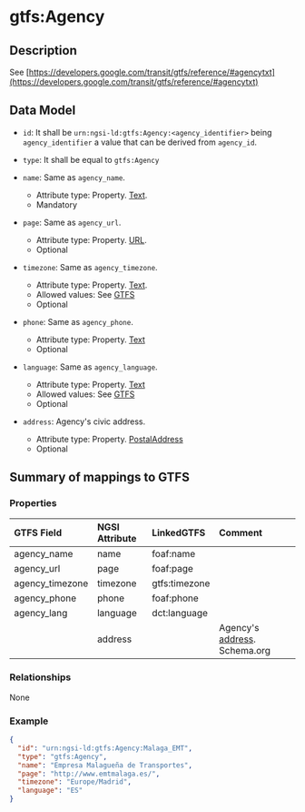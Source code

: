 # gtfs:Agency

## Description

See [https://developers.google.com/transit/gtfs/reference/#agencytxt](https://developers.google.com/transit/gtfs/reference/#agencytxt)

## Data Model

+ `id`: It shall be `urn:ngsi-ld:gtfs:Agency:<agency_identifier>`
being `agency_identifier` a value that can be derived from `agency_id`. 

+ `type`: It shall be equal to `gtfs:Agency`

+ `name`: Same as `agency_name`.
    + Attribute type: Property. [Text](https://schema.org/Text).
    + Mandatory
+ `page`: Same as `agency_url`.
    + Attribute type: Property. [URL](https://schema.org/URL).
    + Optional
+ `timezone`: Same as `agency_timezone`.
    + Attribute type: Property. [Text](https://schema.org/Text).
    + Allowed values: See [GTFS](https://developers.google.com/transit/gtfs/reference/#agencytxt)
    + Optional
+ `phone`: Same as `agency_phone`.
   + Attribute type: Property. [Text](https://schema.org/Text)
   + Optional
+ `language`: Same as `agency_language`. 
   + Attribute type: Property. [Text](https://schema.org/Text)
   + Allowed values: See [GTFS](https://developers.google.com/transit/gtfs/reference/#agencytxt)
   + Optional
+ `address`: Agency's civic address. 
   + Attribute type: Property. [PostalAddress](https://schema.org/PostalAddress)
   + Optional


## Summary of mappings to GTFS

### Properties

| GTFS Field            | NGSI Attribute      | LinkedGTFS        | Comment                                                |
|:--------------------- |:--------------------|:----------------- |:-------------------------------------------------------|
| agency_name           | name                | foaf:name         | 
| agency_url            | page                | foaf:page         |
| agency_timezone       | timezone            | gtfs:timezone     |
| agency_phone          | phone               | foaf:phone        |
| agency_lang           | language            | dct:language      |
|                       | address             |                   | Agency's [address](https://schema.org/address). Schema.org
   

### Relationships

None

### Example

```json
{
  "id": "urn:ngsi-ld:gtfs:Agency:Malaga_EMT",
  "type": "gtfs:Agency",
  "name": "Empresa Malagueña de Transportes",
  "page": "http://www.emtmalaga.es/",
  "timezone": "Europe/Madrid",
  "language": "ES"
}
```
